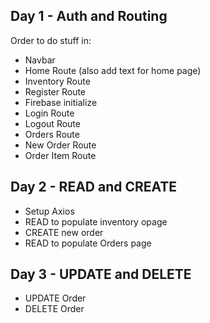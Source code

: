 ## Day 1 - Auth and Routing

Order to do stuff in:
* Navbar
* Home Route (also add text for home page)
* Inventory Route
* Register Route
* Firebase initialize
* Login Route
* Logout Route
* Orders Route
* New Order Route
* Order Item Route

## Day 2 - READ and CREATE
* Setup Axios
* READ to populate inventory opage
* CREATE new order
* READ to populate Orders page

## Day 3 - UPDATE and DELETE
* UPDATE Order
* DELETE Order



